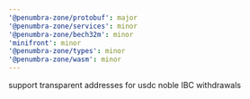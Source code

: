 ```yaml
---
'@penumbra-zone/protobuf': major
'@penumbra-zone/services': minor
'@penumbra-zone/bech32m': minor
'minifront': minor
'@penumbra-zone/types': minor
'@penumbra-zone/wasm': minor
---
```


support transparent addresses for usdc noble IBC withdrawals
